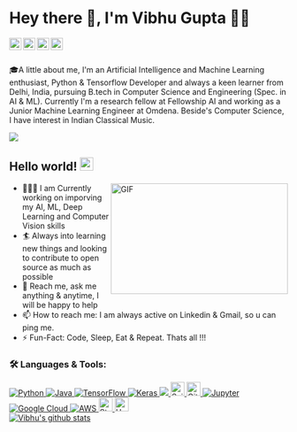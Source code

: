 # Hey there 👋, I'm Vibhu Gupta 👨‍💻
<a href="https://www.linkedin.com/in/vibhu-gupta-10616/">
<img align="left" alt="Vibhu's LinkdeIN" width="22px" src="https://www.iconsdb.com/icons/preview/white/linkedin-3-xl.png" />
</a>
<a href="https://www.instagram.com/vibhu10616/">
<img align="left" alt="Vibhu's Instagram" width="22px" src="https://www.iconsdb.com/icons/preview/white/instagram-xxl.png" />
</a>
<a href="https://t.me/Vibhu10616">
<img align="left" alt="Vibhu's Telegram" width="22px" src="https://www.iconsdb.com/icons/preview/white/telegram-xxl.png" />
</a>
<a href="https://twitter.com/Vibhu31598482">
<img align="left" alt="Vibhu Gupta | Twitter" width="22px" src="https://www.iconsdb.com/icons/preview/white/twitter-4-xl.png" />
</a>
<br/>
<br/>

🎓A little about me, I'm an Artificial Intelligence and Machine Learning enthusiast, Python & Tensorflow Developer and always a keen learner from Delhi, India, pursuing B.tech in Computer Science and Engineering (Spec. in AI & ML). Currently I'm a research fellow at Fellowship AI and working as a Junior Machine Learning Engineer at Omdena. Beside's Computer Science, I have interest in Indian Classical Music.

![](https://komarev.com/ghpvc/?username=Vibhugupta10616&label=Views&color=blue&style=plastic")

## Hello world! <img src="https://github.com/TheDudeThatCode/TheDudeThatCode/blob/master/Assets/Earth.gif" width=24 height>

<img align="right" alt="GIF" width=320 height=200 src="https://raw.githubusercontent.com/abhisheknaiidu/abhisheknaiidu/master/code.gif">

- 👨🏽‍💻 I am Currently working on imporving my AI, ML, Deep Learning and Computer Vision skills 
- 🏄‍ Always into learning new things and looking to contribute to open source as much as possible
- 💬 Reach me, ask me anything & anytime, I will be happy to help
- 📫 How to reach me: I am always active on Linkedin & Gmail, so u can ping me.
- ⚡️ Fun-Fact: Code, Sleep, Eat & Repeat. Thats all !!!


### 🛠 Languages & Tools:

<p align="left">  
  <a href="https://www.python.org/" target="_blank"> <img alt="Python" src="https://img.shields.io/badge/python%20-%2314354C.svg?&style=for-the-badge&logo=python&logoColor=white"/> </a> 
  <a href="https://www.oracle.com/java/technologies/" target="_blank"> <img alt="Java" src="https://img.shields.io/badge/Java-2C2D72?style=for-the-badge&logo=java&logoColor=white"/> </a>
  <a href="https://tensorflow.org/" target="_blank"> <img alt="TensorFlow" src="https://img.shields.io/badge/TensorFlow%20-%23FF6F00.svg?&style=for-the-badge&logo=TensorFlow&logoColor=white"/> </a> 
  <a href="https://keras.io/" target="_blank"> <img alt="Keras" src="https://img.shields.io/badge/Keras%20-%23D00000.svg?&style=for-the-badge&logo=Keras&logoColor=white"/> </a>
  <a href="https://opencv.org/" target="_blank"> <img src="https://img.shields.io/badge/OpenCV-27338e?style=for-the-badge&logo=OpenCV&logoColor=white" /> </a>
  <a href="https://sklearn.org/" target="_blank"> <img src="https://img.shields.io/badge/Scikit Learn-282C34?logo=scikit-learn" alt="ScikitLearn logo" title="Scikit Learn" height="25" /> </a>  
  <a href="https://git-scm.com/" target="_blank"> <img src="https://img.shields.io/badge/Git-282C34?logo=git" alt="Git logo" title="Git" height="25" /> </a> 
  <a href="https://jupyter.org/" target="_blank"> <img alt="Jupyter" src="https://img.shields.io/badge/Jupyter%20-%23F37626.svg?&style=for-the-badge&logo=Jupyter&logoColor=white" /> </a> 
  <a href = "https://cloud.google.com/" target = "_blank"> <img alt="Google Cloud" src="https://img.shields.io/badge/Google%20Cloud%20-%234285F4.svg?&style=for-the-badge&logo=google-cloud&logoColor=white"/> </a> 
  <a href="https://aws.amazon.com/" target="_blank"> <img alt="AWS" src="https://img.shields.io/badge/AWS-%23FF9900.svg?style=for-the-badge&logo=amazon-aws&logoColor=white" /> </a> 
  <a href="https://streamlit.io/" target="_blank"> <img src="https://img.shields.io/badge/Streamlit-282C34?logo=streamlit" alt="Streamlit logo" title="Heroku" height="25"/> </a> 
  <a href="https://www.heroku.com/" target="_blank"> <img src="https://img.shields.io/badge/Heroku-282C34?logo=heroku&logoColor=A3AAEB" alt="Heroku logo" title="Heroku" height="25" /> </a> 
  
<a href="https://github.com/Vibhugupta10616">
 <br/>
 <img align="center" src="https://github-readme-stats.vercel.app/api?username=Vibhugupta10616&show_icons=true&theme=dark&line_height=27" alt="Vibhu's github stats"/>
</a>


